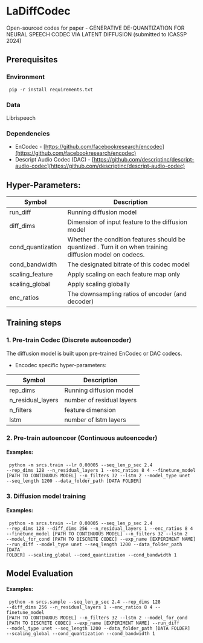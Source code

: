 # LaDiffCodec
Open-sourced codes for paper - GENERATIVE DE-QUANTIZATION FOR NEURAL SPEECH CODEC VIA LATENT DIFFUSION (submitted to ICASSP 2024)
## Prerequisites
### Environment
<code> pip -r install requirements.txt </code>
### Data
Librispeech
### Dependencies
- EnCodec - [https://github.com/facebookresearch/encodec](https://github.com/facebookresearch/encodec)
- Descript Audio Codec (DAC) - [https://github.com/descriptinc/descript-audio-codec](https://github.com/descriptinc/descript-audio-codec)

##  Hyper-Parameters:

| Symbol | Description |
| --- | ----------- |
| run_diff          |  Running diffusion model|
| diff_dims          | Dimension of input feature to the diffusion model |
| cond_quantization          | Whether the condition features should be quantized . Turn it on when training diffusion model on codecs.|
| cond_bandwidth          | The designated bitrate of this codec model |
| scaling_feature                 | Apply scaling on each feature map only |
| scaling_global               |  Apply scaling globally |
| enc_ratios   | The downsampling ratios of encoder (and decoder)  | 

## Training steps
### 1. Pre-train Codec (Discrete autoencoder)
The diffusion model is built upon pre-trained EnCodec or DAC codecs. 

- Encodec specific hyper-parameters:
  
| Symbol | Description | 
| --- | ----------- |
| rep_dims         |  Running diffusion model| 
| n_residual_layers | number of residual layers | 
| n_filters | feature dimension | 
| lstm | number of lstm layers | 


### 2. Pre-train autoencoer (Continuous autoencoder)
#### Examples:
<code> python -m srcs.train --lr 0.00005 --seq_len_p_sec 2.4 --rep_dims 128 --n_residual_layers 1 --enc_ratios 8 4 --finetune_model \[PATH TO CONTINUOUS MODEL\] --n_filters 32 --lstm 2 --model_type unet --seq_length 1200 --data_folder_path \[DATA FOLDER\] </code>

### 3. Diffusion model training
#### Examples:
<code> python -m srcs.train --lr 0.00005 --seq_len_p_sec 2.4 --rep_dims 128 --diff_dims 256 --n_residual_layers 1 --enc_ratios 8 4 --finetune_model \[PATH TO CONTINUOUS MODEL\] --n_filters 32 --lstm 2 --model_for_cond \[PATH TO DISCRETE CODEC\] --exp_name \[EXPERIMENT NAME\] --run_diff --model_type unet --seq_length 1200 --data_folder_path \[DATA FOLDER\] --scaling_global --cond_quantization --cond_bandwidth 1 </code>

## Model Evaluation
#### Examples:
<code> python -m srcs.sample --seq_len_p_sec 2.4 --rep_dims 128 --diff_dims 256 --n_residual_layers 1 --enc_ratios 8 4 --finetune_model \[PATH TO CONTINUOUS MODEL\] --n_filters 32 --lstm 2 --model_for_cond \[PATH TO DISCRETE CODEC\] --exp_name \[EXPERIMENT NAME\] --run_diff --model_type unet --seq_length 1200 --data_folder_path \[DATA FOLDER\] --scaling_global --cond_quantization --cond_bandwidth 1 </code>
